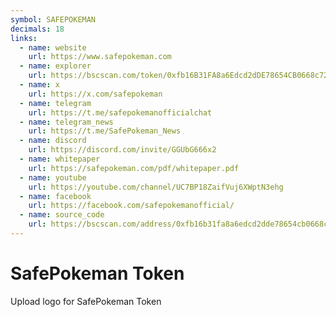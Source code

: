 ```yaml
---
symbol: SAFEPOKEMAN
decimals: 18
links:
  - name: website
    url: https://www.safepokeman.com
  - name: explorer
    url: https://bscscan.com/token/0xfb16B31FA8a6Edcd2dDE78654CB0668c724C1dAc
  - name: x
    url: https://x.com/safepokeman
  - name: telegram
    url: https://t.me/safepokemanofficialchat
  - name: telegram_news
    url: https://t.me/SafePokeman_News
  - name: discord
    url: https://discord.com/invite/GGUbG666x2
  - name: whitepaper
    url: https://safepokeman.com/pdf/whitepaper.pdf
  - name: youtube
    url: https://youtube.com/channel/UC7BP18ZaifVuj6XWptN3ehg
  - name: facebook
    url: https://facebook.com/safepokemanofficial/
  - name: source_code
    url: https://bscscan.com/address/0xfb16b31fa8a6edcd2dde78654cb0668c724c1dac#code
---
```


# SafePokeman Token

Upload logo for SafePokeman Token
